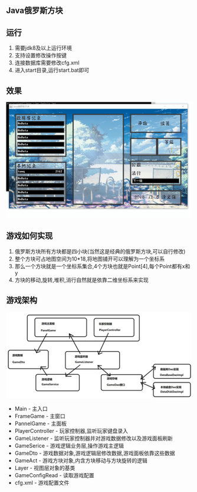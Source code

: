 ## Java俄罗斯方块

## 运行
1. 需要jdk8及以上运行环境
2. 支持设置修改操作按键
3. 连接数据库需要修改cfg.xml
4. 进入start目录,运行start.bat即可

## 效果
![playing.gif](./showImage/playing.gif)

## 游戏如何实现
1. 俄罗斯方块所有方块都是四小块(当然这是经典的俄罗斯方块,可以自行修改)
2. 整个方块可占地图空间为10*18,将地图铺开可以理解为一个坐标系
3. 那么一个方块就是一个坐标系集合,4个方块也就是Point[4],每个Point都有x和y
4. 方块的移动,旋转,堆积,消行自然就是依靠二维坐标系来实现

## 游戏架构
![architecture.png](./showImage/architecture.png)

- Main - 主入口 
- FrameGame - 主窗口
- PannelGame - 主面板
- PlayerController - 玩家控制器,监听玩家键盘录入
- GameListener - 监听玩家控制器并对游戏数据修改以及游戏面板刷新
- GameSerice - 游戏逻辑业务层,操作游戏主逻辑
- GameDto - 游戏数据对象,游戏逻辑层修改数据,游戏面板依靠这些数据
- GameAct - 游戏方块对象,内含方块移动与方块旋转的逻辑
- Layer - 视图层对象的基类
- GameConfigRead - 读取游戏配置
- cfg.xml - 游戏配置文件


